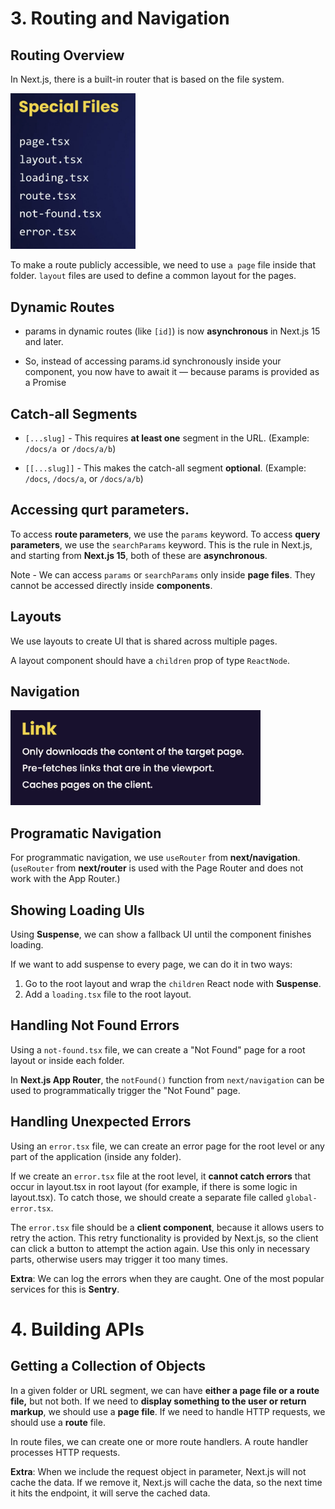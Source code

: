# 3. Routing and Navigation

## Routing Overview

In Next.js, there is a built-in router that is based on the file system.

<img src="./images/image-10.png" width="200">

To make a route publicly accessible, we need to use `a page` file inside that folder. `layout` files are used to define a common layout for the pages.

## Dynamic Routes

- params in dynamic routes (like `[id]`) is now **asynchronous** in Next.js 15 and later.

- So, instead of accessing params.id synchronously inside your component, you now have to await it — because params is provided as a Promise

## Catch-all Segments

- `[...slug]` - This requires **at least one** segment in the URL. (Example: `/docs/a `or `/docs/a/b`)

- `[[...slug]]` - This makes the catch-all segment **optional**. (Example: `/docs`, `/docs/a`, or `/docs/a/b`)

## Accessing qurt parameters.

To access **route parameters**, we use the `params` keyword. To access **query parameters**, we use the `searchParams` keyword. This is the rule in Next.js, and starting from **Next.js 15**, both of these are **asynchronous**.

Note - We can access `params` or `searchParams` only inside **page files**. They cannot be accessed directly inside **components**.

## Layouts

We use layouts to create UI that is shared across multiple pages.

A layout component should have a `children` prop of type `ReactNode`.

## Navigation

<img src="./images/image-11.png" width="400">

## Programatic Navigation

For programmatic navigation, we use `useRouter` from **next/navigation**. (`useRouter` from **next/router** is used with the Page Router and does not work with the App Router.)

## Showing Loading UIs

Using **Suspense**, we can show a fallback UI until the component finishes loading.

If we want to add suspense to every page, we can do it in two ways:

1. Go to the root layout and wrap the `children` React node with **Suspense**.
2. Add a `loading.tsx` file to the root layout.

## Handling Not Found Errors

Using a `not-found.tsx` file, we can create a "Not Found" page for a root layout or inside each folder.

In **Next.js App Router**, the `notFound()` function from `next/navigation` can be used to programmatically trigger the "Not Found" page.

## Handling Unexpected Errors

Using an `error.tsx` file, we can create an error page for the root level or any part of the application (inside any folder).

If we create an `error.tsx` file at the root level, it **cannot catch errors** that occur in layout.tsx in root layout (for example, if there is some logic in layout.tsx). To catch those, we should create a separate file called `global-error.tsx`.

The `error.tsx` file should be a **client component**, because it allows users to retry the action. This retry functionality is provided by Next.js, so the client can click a button to attempt the action again. Use this only in necessary parts, otherwise users may trigger it too many times.

**Extra**: We can log the errors when they are caught. One of the most popular services for this is **Sentry**.

# 4. Building APIs

## Getting a Collection of Objects

In a given folder or URL segment, we can have **either a page file or a route file,** but not both. If we need to **display something to the user or return markup**, we should use a **page file**. If we need to handle HTTP requests, we should use a **route** file.

In route files, we can create one or more route handlers. A route handler processes HTTP requests.

**Extra**: When we include the request object in parameter, Next.js will not cache the data. If we remove it, Next.js will cache the data, so the next time it hits the endpoint, it will serve the cached data.
